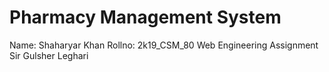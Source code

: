 # Pharmacy Management System
Name: Shaharyar Khan
Rollno: 2k19_CSM_80
Web Engineering Assignment Sir Gulsher Leghari

